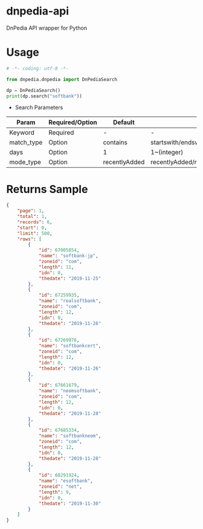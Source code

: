 # dnpedia-api
DnPedia API wrapper for Python

# Usage
```python
# -*- coding: utf-8 -*-

from dnpedia.dnpedia import DnPediaSearch

dp = DnPediaSearch()
print(dp.search("softbank"))
```

- Search Parameters


| Param      | Required/Option | Default       | Type                                       |
|------------|-----------------|---------------|--------------------------------------------|
|   Keyword  | Required        | -             | -                                          |
| match_type | Option          | contains      | startswith/endswith/contains               |
| days       | Option          | 1             | 1~(integer)                                    |
| mode_type  | Option          | recentlyAdded | recentlyAdded/recentlyDeleted/currentZones |

# Returns Sample
```json
{
	"page": 1,
	"total": 1,
	"records": 6,
	"start": 0,
	"limit": 500,
	"rows": [
		{
			"id": 67005854,
			"name": "softbank-jp",
			"zoneid": "com",
			"length": 11,
			"idn": 0,
			"thedate": "2019-11-25"
		},
		{
			"id": 67259935,
			"name": "realsoftbank",
			"zoneid": "com",
			"length": 12,
			"idn": 0,
			"thedate": "2019-11-26"
		},
		{
			"id": 67269976,
			"name": "softbankcert",
			"zoneid": "com",
			"length": 12,
			"idn": 0,
			"thedate": "2019-11-26"
		},
		{
			"id": 67661679,
			"name": "neomsoftbank",
			"zoneid": "com",
			"length": 12,
			"idn": 0,
			"thedate": "2019-11-28"
		},
		{
			"id": 67685334,
			"name": "softbankneom",
			"zoneid": "com",
			"length": 12,
			"idn": 0,
			"thedate": "2019-11-28"
		},
		{
			"id": 68291924,
			"name": "esoftbank",
			"zoneid": "net",
			"length": 9,
			"idn": 0,
			"thedate": "2019-11-30"
		}
	]
}
```